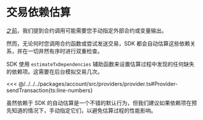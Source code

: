 # 交易依赖估算

[之前](./variable-outputs.md)，我们提到合约调用可能需要您手动指定外部合约或变量输出。

然而，无论何时您调用合约函数或尝试发送交易，SDK 都会自动估算这些依赖关系，并在一切井然有序时进行双重检查。

SDK 使用 `estimateTxDependencies` 辅助函数来设置估算过程中发现的任何缺失的依赖项。这需要在后台模拟交易几次。

<<< @/../../../packages/account/src/providers/provider.ts#Provider-sendTransaction{ts:line-numbers}

虽然依赖于 SDK 的自动估算是一个不错的默认行为，但我们建议如果依赖项在预先知道的情况下，手动指定它们，以避免估算过程的性能影响。